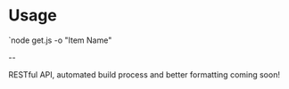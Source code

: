 # Usage
`node get.js -o "Item Name"

--

RESTful API, automated build process and better formatting coming soon! 
